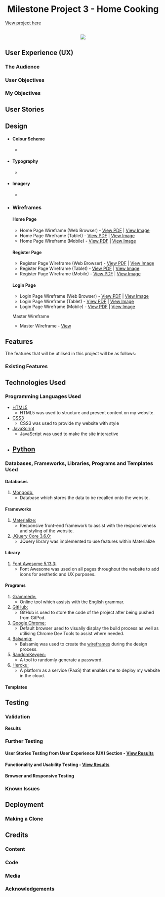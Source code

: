 <h1 align="center">Milestone Project 3 - Home Cooking</h1>

[View project here](#)



<h2 align="center"><img src="#">

## User Experience (UX)

### The Audience



### User Objectives



### My Objectives



## User Stories



## Design

-   #### Colour Scheme
    -   

-   #### Typography
    -   

-   #### Imagery
    -   

*   ### Wireframes

    #### Home Page
    - Home Page Wireframe (Web Browser) - [View PDF]() | [View Image]()
    - Home Page Wireframe (Tablet) - [View PDF]() | [View Image]()    
    - Home Page Wireframe (Mobile) - [View PDF]() | [View Image]()

    #### Register Page
    - Register Page Wireframe (Web Browser) - [View PDF]() | [View Image]()
    - Register Page Wireframe (Tablet) - [View PDF]() | [View Image]()    
    - Register Page Wireframe (Mobile) - [View PDF]() | [View Image]()

    #### Login Page
    - Login Page Wireframe (Web Browser) - [View PDF]() | [View Image]()
    - Login Page Wireframe (Tablet) - [View PDF]() | [View Image]()    
    - Login Page Wireframe (Mobile) - [View PDF]() | [View Image]()

    Master Wireframe
    - Master Wireframe - [View]()
    
## Features

The features that will be utilised in this project will be as follows:

### Existing Features



## Technologies Used

###  Programming Languages Used

-   [HTML5](https://en.wikipedia.org/wiki/HTML5)
    - HTML5 was used to structure and present content on my website.
-   [CSS3](https://en.wikipedia.org/wiki/Cascading_Style_Sheets)
    - CSS3 was used to provide my website with style
-   [JavaScript](https://en.wikipedia.org/wiki/JavaScript)
    - JavaScript was used to make the site interactive
-   [Python](#)
    - 

### Databases, Frameworks, Libraries, Programs and Templates Used

#### Databases
1. [Mongodb:](https://www.mongodb.com/)
    - Database which stores the data to be recalled onto the website.

#### Frameworks
1. [Materialize:](https://materializecss.com/)
    - Responsive front-end framework to assist with the responsiveness and styling of the website.
1. [JQuery Core 3.6.0:](https://code.jquery.com/)
    - JQuery library was implemented to use features within Materialize

#### Library
1. [Font Awesome 5.13.3:](https://cdnjs.cloudflare.com/ajax/libs/font-awesome/5.15.3/css/all.min.css)
    - Font Awesome was used on all pages throughout the website to add icons for aesthetic and UX purposes.

#### Programs
1. [Grammerly:](https://app.grammarly.com/)
    - Online tool which assists with the English grammar.
1. [GitHub:](https://github.com/)
    - GitHub is used to store the code of the project after being pushed from GitPod.
1. [Google Chrome:](https://www.google.co.uk/intl/en_uk/chrome/)
    - Default browser used to visually display the build process as well as utilising Chrome Dev Tools to assist where needed.
1. [Balsamiq:](https://balsamiq.com/)
    - Balsamiq was used to create the [wireframes](#) during the design process.
1. [RandomKeygen:](https://randomkeygen.com/)
    - A tool to randomly generate a password.
1. [Heroku:](https://www.heroku.com)
    - A platform as a service (PaaS) that enables me to deploy my website in the cloud.

#### Templates


## Testing



### Validation



#### Results



### Further Testing

#### User Stories Testing from User Experience (UX) Section - [View Results](#)



#### Functionality and Usability Testing - [View Results](#)



#### Browser and Responsive Testing



### Known Issues



## Deployment



### Making a Clone



## Credits

### Content



### Code



### Media



### Acknowledgements

